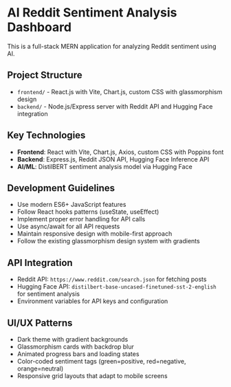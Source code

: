 <!-- Use this file to provide workspace-specific custom instructions to Copilot. For more details, visit https://code.visualstudio.com/docs/copilot/copilot-customization#_use-a-githubcopilotinstructionsmd-file -->

# AI Reddit Sentiment Analysis Dashboard

This is a full-stack MERN application for analyzing Reddit sentiment using AI.

## Project Structure
- `frontend/` - React.js with Vite, Chart.js, custom CSS with glassmorphism design
- `backend/` - Node.js/Express server with Reddit API and Hugging Face integration

## Key Technologies
- **Frontend**: React with Vite, Chart.js, Axios, custom CSS with Poppins font
- **Backend**: Express.js, Reddit JSON API, Hugging Face Inference API
- **AI/ML**: DistilBERT sentiment analysis model via Hugging Face

## Development Guidelines
- Use modern ES6+ JavaScript features
- Follow React hooks patterns (useState, useEffect)
- Implement proper error handling for API calls
- Use async/await for all API requests
- Maintain responsive design with mobile-first approach
- Follow the existing glassmorphism design system with gradients

## API Integration
- Reddit API: `https://www.reddit.com/search.json` for fetching posts
- Hugging Face API: `distilbert-base-uncased-finetuned-sst-2-english` for sentiment analysis
- Environment variables for API keys and configuration

## UI/UX Patterns
- Dark theme with gradient backgrounds
- Glassmorphism cards with backdrop blur
- Animated progress bars and loading states
- Color-coded sentiment tags (green=positive, red=negative, orange=neutral)
- Responsive grid layouts that adapt to mobile screens
